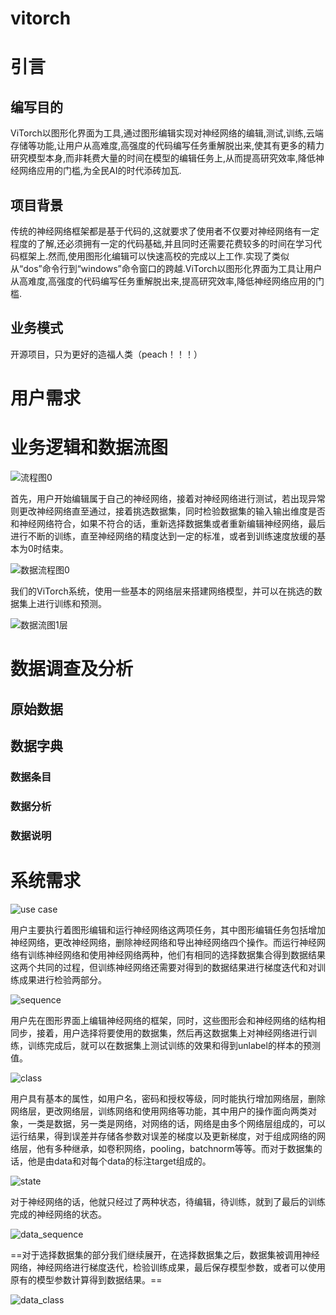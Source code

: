vitorch
==============




# 引言

## 编写目的

ViTorch以图形化界面为工具,通过图形编辑实现对神经网络的编辑,测试,训练,云端存储等功能,让用户从高难度,高强度的代码编写任务重解脱出来,使其有更多的精力研究模型本身,而非耗费大量的时间在模型的编辑任务上,从而提高研究效率,降低神经网络应用的门槛,为全民AI的时代添砖加瓦.

## 项目背景

传统的神经网络框架都是基于代码的,这就要求了使用者不仅要对神经网络有一定程度的了解,还必须拥有一定的代码基础,并且同时还需要花费较多的时间在学习代码框架上.然而,使用图形化编辑可以快速高校的完成以上工作.实现了类似从“dos”命令行到“windows”命令窗口的跨越.ViTorch以图形化界面为工具让用户从高难度,高强度的代码编写任务重解脱出来,提高研究效率,降低神经网络应用的门槛.

## 业务模式

开源项目，只为更好的造福人类（peach！！！）

# 用户需求

# 业务逻辑和数据流图

![流程图0](%E6%B5%81%E7%A8%8B%E5%9B%BE0.png)

首先，用户开始编辑属于自己的神经网络，接着对神经网络进行测试，若出现异常则更改神经网络直至通过，接着挑选数据集，同时检验数据集的输入输出维度是否和神经网络符合，如果不符合的话，重新选择数据集或者重新编辑神经网络，最后进行不断的训练，直至神经网络的精度达到一定的标准，或者到训练速度放缓的基本为0时结束。

![数据流程图0](%E6%95%B0%E6%8D%AE%E6%B5%81%E7%A8%8B%E5%9B%BE0.png)

我们的ViTorch系统，使用一些基本的网络层来搭建网络模型，并可以在挑选的数据集上进行训练和预测。    



![数据流图1层](%E6%95%B0%E6%8D%AE%E6%B5%81%E5%9B%BE1%E5%B1%82.png)

# 数据调查及分析

## 原始数据

## 数据字典

### 数据条目

### 数据分析

### 数据说明

# 系统需求

![use case](use%20case.png)

用户主要执行着图形编辑和运行神经网络这两项任务，其中图形编辑任务包括增加神经网络，更改神经网络，删除神经网络和导出神经网络四个操作。而运行神经网络有训练神经网络和使用神经网络两种，他们有相同的选择数据集合得到数据结果这两个共同的过程，但训练神经网络还需要对得到的数据结果进行梯度迭代和对训练成果进行检验两部分。

![sequence](sequence.png)

用户先在图形界面上编辑神经网络的框架，同时，这些图形会和神经网络的结构相同步，接着，用户选择将要使用的数据集，然后再这数据集上对神经网络进行训练，训练完成后，就可以在数据集上测试训练的效果和得到unlabel的样本的预测值。

![class](class.png)

 用户具有基本的属性，如用户名，密码和授权等级，同时能执行增加网络层，删除网络层，更改网络层，训练网络和使用网络等功能，其中用户的操作面向两类对象，一类是数据，另一类是网络，对网络的话，网络是由多个网络层组成的，可以运行结果，得到误差并存储各参数对误差的梯度以及更新梯度，对于组成网络的网络层，他有多种继承，如卷积网络，pooling，batchnorm等等。而对于数据集的话，他是由data和对每个data的标注target组成的。

![state](state.png)

对于神经网络的话，他就只经过了两种状态，待编辑，待训练，就到了最后的训练完成的神经网络的状态。

![data_sequence](data_sequence.png)

==对于选择数据集的部分我们继续展开，在选择数据集之后，数据集被调用神经网络，神经网络进行梯度迭代，检验训练成果，最后保存模型参数，或者可以使用原有的模型参数计算得到数据结果。==

![data_class](data_class.jpg)




